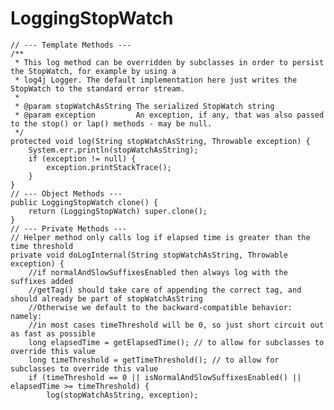 # LoggingStopWatch

    // --- Template Methods ---
    /**
     * This log method can be overridden by subclasses in order to persist the StopWatch, for example by using a
     * log4j Logger. The default implementation here just writes the StopWatch to the standard error stream.
     *
     * @param stopWatchAsString The serialized StopWatch string
     * @param exception         An exception, if any, that was also passed to the stop() or lap() methods - may be null.
     */
    protected void log(String stopWatchAsString, Throwable exception) {
        System.err.println(stopWatchAsString);
        if (exception != null) {
            exception.printStackTrace();
        }
    }
    // --- Object Methods ---
    public LoggingStopWatch clone() {
        return (LoggingStopWatch) super.clone();
    }
    // --- Private Methods ---
    // Helper method only calls log if elapsed time is greater than the time threshold
    private void doLogInternal(String stopWatchAsString, Throwable exception) {
    	//if normalAndSlowSuffixesEnabled then always log with the suffixes added
    	//getTag() should take care of appending the correct tag, and should already be part of stopWatchAsString
        //Otherwise we default to the backward-compatible behavior: namely:
    	//in most cases timeThreshold will be 0, so just short circuit out as fast as possible
    	long elapsedTime = getElapsedTime(); // to allow for subclasses to override this value
    	long timeThreshold = getTimeThreshold(); // to allow for subclasses to override this value
    	if (timeThreshold == 0 || isNormalAndSlowSuffixesEnabled() || elapsedTime >= timeThreshold) {
            log(stopWatchAsString, exception);